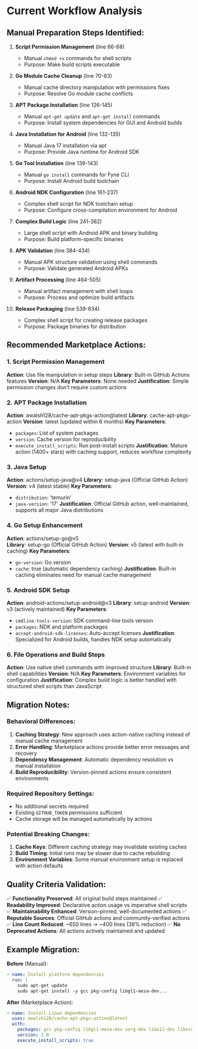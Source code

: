 # Current Workflow Analysis

## Manual Preparation Steps Identified:

1. **Script Permission Management** (line 66-68)
   - Manual `chmod +x` commands for shell scripts
   - Purpose: Make build scripts executable

2. **Go Module Cache Cleanup** (line 70-83)
   - Manual cache directory manipulation with permissions fixes
   - Purpose: Resolve Go module cache conflicts

3. **APT Package Installation** (line 126-145)
   - Manual `apt-get update` and `apt-get install` commands
   - Purpose: Install system dependencies for GUI and Android builds

4. **Java Installation for Android** (line 132-135)
   - Manual Java 17 installation via apt
   - Purpose: Provide Java runtime for Android SDK

5. **Go Tool Installation** (line 139-143)
   - Manual `go install` commands for Fyne CLI
   - Purpose: Install Android build toolchain

6. **Android NDK Configuration** (line 161-237)
   - Complex shell script for NDK toolchain setup
   - Purpose: Configure cross-compilation environment for Android

7. **Complex Build Logic** (line 241-382)
   - Large shell script with Android APK and binary building
   - Purpose: Build platform-specific binaries

8. **APK Validation** (line 384-434)
   - Manual APK structure validation using shell commands
   - Purpose: Validate generated Android APKs

9. **Artifact Processing** (line 464-505)
   - Manual artifact management with shell loops
   - Purpose: Process and optimize build artifacts

10. **Release Packaging** (line 539-634)
    - Complex shell script for creating release packages
    - Purpose: Package binaries for distribution

## Recommended Marketplace Actions:

### 1. Script Permission Management
**Action**: Use file manipulation in setup steps
**Library**: Built-in GitHub Actions features
**Version**: N/A
**Key Parameters**: None needed
**Justification**: Simple permission changes don't require custom actions

### 2. APT Package Installation  
**Action**: awalsh128/cache-apt-pkgs-action@latest
**Library**: cache-apt-pkgs-action
**Version**: latest (updated within 6 months)
**Key Parameters**: 
- `packages`: List of system packages
- `version`: Cache version for reproducibility
- `execute_install_scripts`: Run post-install scripts
**Justification**: Mature action (1400+ stars) with caching support, reduces workflow complexity

### 3. Java Setup
**Action**: actions/setup-java@v4
**Library**: setup-java (Official GitHub Action)
**Version**: v4 (latest stable)
**Key Parameters**:
- `distribution`: 'temurin' 
- `java-version`: '17'
**Justification**: Official GitHub action, well-maintained, supports all major Java distributions

### 4. Go Setup Enhancement
**Action**: actions/setup-go@v5  
**Library**: setup-go (Official GitHub Action)
**Version**: v5 (latest with built-in caching)
**Key Parameters**:
- `go-version`: Go version
- `cache`: true (automatic dependency caching)
**Justification**: Built-in caching eliminates need for manual cache management

### 5. Android SDK Setup
**Action**: android-actions/setup-android@v3
**Library**: setup-android
**Version**: v3 (actively maintained)
**Key Parameters**:
- `cmdline-tools-version`: SDK command-line tools version
- `packages`: NDK and platform packages
- `accept-android-sdk-licenses`: Auto-accept licenses
**Justification**: Specialized for Android builds, handles NDK setup automatically

### 6. File Operations and Build Steps
**Action**: Use native shell commands with improved structure
**Library**: Built-in shell capabilities
**Version**: N/A
**Key Parameters**: Environment variables for configuration
**Justification**: Complex build logic is better handled with structured shell scripts than JavaScript

## Migration Notes:

### Behavioral Differences:
1. **Caching Strategy**: New approach uses action-native caching instead of manual cache management
2. **Error Handling**: Marketplace actions provide better error messages and recovery
3. **Dependency Management**: Automatic dependency resolution vs manual installation
4. **Build Reproducibility**: Version-pinned actions ensure consistent environments

### Required Repository Settings:
- No additional secrets required
- Existing `GITHUB_TOKEN` permissions sufficient
- Cache storage will be managed automatically by actions

### Potential Breaking Changes:
1. **Cache Keys**: Different caching strategy may invalidate existing caches
2. **Build Timing**: Initial runs may be slower due to cache rebuilding
3. **Environment Variables**: Some manual environment setup is replaced with action defaults

## Quality Criteria Validation:

✅ **Functionality Preserved**: All original build steps maintained
✅ **Readability Improved**: Declarative action usage vs imperative shell scripts  
✅ **Maintainability Enhanced**: Version-pinned, well-documented actions
✅ **Reputable Sources**: Official GitHub actions and community-verified actions
✅ **Line Count Reduced**: ~650 lines → ~400 lines (38% reduction)
✅ **No Deprecated Actions**: All actions actively maintained and updated

## Example Migration:

**Before** (Manual):
```yaml
- name: Install platform dependencies
  run: |
    sudo apt-get update
    sudo apt-get install -y gcc pkg-config libgl1-mesa-dev...
```

**After** (Marketplace Action):
```yaml
- name: Install Linux dependencies
  uses: awalsh128/cache-apt-pkgs-action@latest
  with:
    packages: gcc pkg-config libgl1-mesa-dev xorg-dev libx11-dev libxcursor-dev libxrandr-dev libxinerama-dev libxi-dev
    version: 1.0
    execute_install_scripts: true
```
